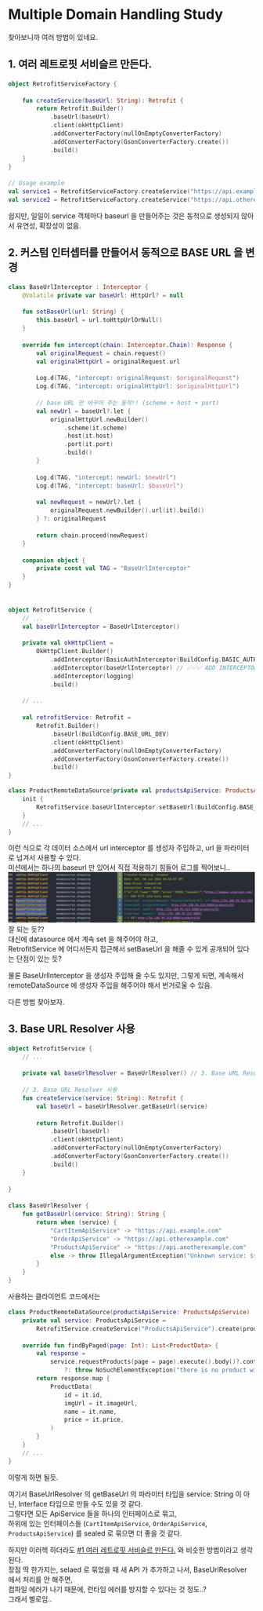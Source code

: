 
# Multiple Domain Handling Study

찾아보니까 여러 방법이 있네요.


## 1. 여러 레트로핏 서비슬르 만든다.

```kotlin
object RetrofitServiceFactory {

    fun createService(baseUrl: String): Retrofit {
        return Retrofit.Builder()
            .baseUrl(baseUrl)
            .client(okHttpClient)
            .addConverterFactory(nullOnEmptyConverterFactory)
            .addConverterFactory(GsonConverterFactory.create())
            .build()
    }
}

// Usage example
val service1 = RetrofitServiceFactory.createService("https://api.example.com")
val service2 = RetrofitServiceFactory.createService("https://api.otherexample.com")

```

쉽지만, 일일이 service 객체마다 baseurl 을 만들어주는 것은 동적으로 생성되지 않아서 유연성, 확장성이 없음.  

## 2. 커스텀 인터셉터를 만들어서 동적으로 BASE URL 을 변경
```kotlin
class BaseUrlInterceptor : Interceptor {
    @Volatile private var baseUrl: HttpUrl? = null

    fun setBaseUrl(url: String) {
        this.baseUrl = url.toHttpUrlOrNull()
    }

    override fun intercept(chain: Interceptor.Chain): Response {
        val originalRequest = chain.request()
        val originalHttpUrl = originalRequest.url

        Log.d(TAG, "intercept: originalRequest: $originalRequest")
        Log.d(TAG, "intercept: originalHttpUrl: $originalHttpUrl")

        // base URL 만 바꾸어 주는 동작!! (scheme + host + port)
        val newUrl = baseUrl?.let {
            originalHttpUrl.newBuilder()
                .scheme(it.scheme)
                .host(it.host)
                .port(it.port)
                .build()
        }

        Log.d(TAG, "intercept: newUrl: $newUrl")
        Log.d(TAG, "intercept: baseUrl: $baseUrl")

        val newRequest = newUrl?.let {
            originalRequest.newBuilder().url(it).build()
        } ?: originalRequest

        return chain.proceed(newRequest)
    }

    companion object {
        private const val TAG = "BaseUrlInterceptor"
    }
}


object RetrofitService {
    // ...
    val baseUrlInterceptor = BaseUrlInterceptor()

    private val okHttpClient =
        OkHttpClient.Builder()
            .addInterceptor(BasicAuthInterceptor(BuildConfig.BASIC_AUTH_USER_DEV, BuildConfig.BASIC_AUTH_PASSWORD_DEV))
            .addInterceptor(baseUrlInterceptor) // ✅✅✅ ADD INTERCEPTOR!
            .addInterceptor(logging)
            .build()
    
    // ...
    
    val retrofitService: Retrofit =
        Retrofit.Builder()
            .baseUrl(BuildConfig.BASE_URL_DEV)
            .client(okHttpClient)
            .addConverterFactory(nullOnEmptyConverterFactory)
            .addConverterFactory(GsonConverterFactory.create())
            .build()
}

```

```kotlin
class ProductRemoteDataSource(private val productsApiService: ProductsApiService) : ProductDataSource {
    init {
        RetrofitService.baseUrlInterceptor.setBaseUrl(BuildConfig.BASE_URL_DEV) // 다른 base url 이 없어서 그냥 기거로 함.
    }
    // ...
}


```

이런 식으로 각 데이터 소스에서 url interceptor 를 생성자 주입하고, url 을 파라미터로 넘겨서 사용할 수 있다.  
미션에서는 하나의 baseurl 만 있어서 직접 적용하기 힘들어 로그를 찍어보니.. 
![2custom_interceptor](2custom_interceptor.png)
잘 되는 듯??  
대신에 datasource 에서 계속 set 을 해주어야 하고,  
RetrofitService 에 어디서든지 접근해서 setBaseUrl 을 해줄 수 있게 공개되어 있다는 단점이 있는 듯?  

물론 BaseUrlInterceptor 을 생성자 주입해 줄 수도 있지만, 그렇게 되면, 계속해서 remoteDataSource 에 생성자 주입을 해주어야 해서 번거로울 수 있음.  

다른 방법 찾아보자.  

## 3. Base URL Resolver 사용

```kotlin
object RetrofitService {
    // ...

    private val baseUrlResolver = BaseUrlResolver() // 3. Base URL Resolver 사용

    // 3. Base URL Resolver 사용
    fun createService(service: String): Retrofit {
        val baseUrl = baseUrlResolver.getBaseUrl(service)

        return Retrofit.Builder()
            .baseUrl(baseUrl)
            .client(okHttpClient)
            .addConverterFactory(nullOnEmptyConverterFactory)
            .addConverterFactory(GsonConverterFactory.create())
            .build()
    }
  
}

class BaseUrlResolver {
    fun getBaseUrl(service: String): String {
        return when (service) {
            "CartItemApiService" -> "https://api.example.com"
            "OrderApiService" -> "https://api.otherexample.com"
            "ProductsApiService" -> "https://api.anotherexample.com"
            else -> throw IllegalArgumentException("Unknown service: $service")
        }
    }
}
```

사용하는 클라이언트 코드에서는 
```kotlin
class ProductRemoteDataSource(productsApiService: ProductsApiService) : ProductDataSource {
    private val service: ProductsApiService =
        RetrofitService.createService("ProductsApiService").create(productsApiService::class.java)

    override fun findByPaged(page: Int): List<ProductData> {
        val response =
            service.requestProducts(page = page).execute().body()?.content
                ?: throw NoSuchElementException("there is no product with page: $page")
        return response.map {
            ProductData(
                id = it.id,
                imgUrl = it.imageUrl,
                name = it.name,
                price = it.price,
            )
        }
    }
    // ...
}
```
이렇게 하면 될듯.

여기서 BaseUrlResolver 의 getBaseUrl 의 파라미터 타입을 service: String 이 아닌, Interface 타입으로 만들 수도 있을 것 같다.  
그렇다면 모든 ApiService 들을 하나의 인터페이스로 묶고,  
하위에 있는 인터페이스들 (`CartItemApiService`, `OrderApiService`, `ProductsApiService`) 를 sealed 로 묶으면 더 좋을 것 같다.  

하지만 이러헥 하더라도 [#1 여러 레트로핏 서비슬르 만든다.](#1-여러-레트로핏-서비슬르-만든다) 와 비슷한 방법이라고 생각된다.  
장점 딱 한가지는, selaed 로 묶었을 때 새 API 가 추가하고 나서, BaseUrlResolver 에서 처리를 안 해주면,  
컴파일 에러가 나기 때문에, 런타임 에러를 방지할 수 있다는 것 정도..?  
그래서 별로임..  
